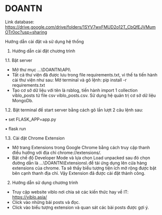 # DOANTN
Link database: https://drive.google.com/drive/folders/1SYV7wxFMUD2o12T_CbQfEJVMumOTr0oc?usp=sharing

Hướng dẫn cài đặt và sử dụng hệ thống

1.	Hướng dẫn cài đặt chương trình

1.1.	Bật server
-	Mở thư mục …\DOANTN\API\
-	Tất cả thư viện đã được lưu trong file requirements.txt, vì thế ta tiến hành cài thư viện như sau:
   Mở terminal và gõ lệnh: pip install -r requirements.txt
-	Tạo cơ sở dữ liệu với tên là rsblog, tiến hành import 1 collection viblo_posts từ file csv viblo_posts.csv. Sử dụng hệ quản trị cơ sở dữ liệu MongoDb.

1.2.	Bật terminal để start server bằng cách gõ lần lượt 2 câu lệnh sau:

•	set FLASK_APP=app.py

•	flask run

1.3.	Cài đặt Chrome Extension
-	Mở trang Extensions trong Google Chrome bằng cách truy cập thanh điều hướng với địa chỉ chrome://extensions/.
-	Bật chế độ Developer Mode và lựa chọn Load unpacked sau đó chọn đường dẫn là …\DOANTN\Extensions\ để tải ứng dụng lên cửa hàng extensions của chrome. Ta sẽ thấy biểu tượng tiện ích mở rộng được bật bên cạnh thanh địa chỉ. Vậy Extension đã được cài đặt thành công.

2.	Hướng dẫn sử dụng chương trình
-	Truy cập website viblo nơi chia sẻ các kiến thức hay về IT:   https://viblo.asia/
-	Click vào những bài posts và đọc.
-	Click vào biểu tượng extension và quan sát các bài posts được gợi ý.

